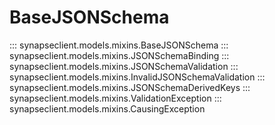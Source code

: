 # BaseJSONSchema

::: synapseclient.models.mixins.BaseJSONSchema
::: synapseclient.models.mixins.JSONSchemaBinding
::: synapseclient.models.mixins.JSONSchemaValidation
::: synapseclient.models.mixins.InvalidJSONSchemaValidation
::: synapseclient.models.mixins.JSONSchemaDerivedKeys
::: synapseclient.models.mixins.ValidationException
::: synapseclient.models.mixins.CausingException
